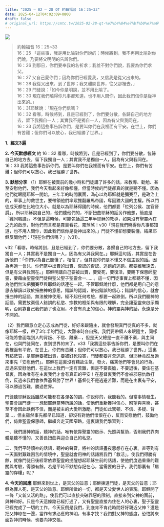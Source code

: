 ```yaml
---
title: "2025 – 02 – 28 QT 約翰福音 16：25~33"
date: 2025-04-12T04:02:09+0800
draft: false
# original_url: https://cmtc.tw/2025-02-28-qt-%e7%b4%84%e7%bf%b0%e7%a6%8f%e9%9f%b3-16%ef%bc%9a2533
---
```


![](/images/qt.jpg)
> 約翰福音 16：25\~33  
> 16：25 「這些事，我是用比喻對你們說的；時候將到，我不再用比喻對你們說，乃要將父明明的告訴你們。  
> 16：26 到那日，你們要奉我的名祈求；我並不對你們說，我要為你們求父。  
> 16：27 父自己愛你們；因為你們已經愛我，又信我是從父出來的。  
> 16：28 我從父出來，到了世界；我又離開世界，往父那裡去。」  
> 16：29 門徒說：「如今你是明說，並不用比喻了。  
> 16：30 現在我們曉得你凡事都知道，也不用人問你，因此我們信你是從神出來的。」  
> 16：31耶穌說：「現在你們信嗎？  
> 16：32 看哪，時候將到，且是已經到了，你們要分散，各歸自己的地方去，留下我獨自一人；其實我不是獨自一人，因為有父與我同在。  
> 16：33 我將這些事告訴你們，是要叫你們在我裡面有平安。在世上，你們有苦難；但你們可以放心，我已經勝了世界。」

**1.  經文3遍**

**2. 今天默想經文**
約 16：32 看哪，時候將到，且是已經到了，你們要分散，各歸自己的地方去，留下我獨自一人；其實我不是獨自一人，因為有父與我同在。  
16：33 我將這些事告訴你們，是要叫你們在我裡面有平安。在世上，你們有苦難；但你們可以放心，我已經勝了世界。

**3. 默想分享**
（1）耶穌在被賣前的幾小時和門徒講了許多的話，來教導、勸勉、甚至安慰他們，我們今天看起來好像都懂，但當時候的門徒卻真的就是聽不懂。因為他們從跟隨耶穌一開始，三年半的時間裏面，滿心以為耶穌就是彌賽亞，是政治上的，軍事上的救世主，要帶領他們率眾推翻羅馬帝國，奪回猶大國的主權。所以門徒成天都在比地位大小，就是以為耶穌得國的時候，他們都要「位列公侯、加官晉爵」。所以耶穌說自己的，他們聽他們的，不斷扭曲耶穌的話另作他想，簡直是「雞同鴨講」。不但是這時候，可能包括這三年半耶穌的教導，如果沒有聖靈內在之光的啟示，對他們而言都是霧裏看花，霧煞煞！v30「現在我們曉得你凡事都知道，也不用人問你，因此我們信你是從神出來的。」門徒不懂卻想要裝懂，結果耶穌反問他們：「現在你們信嗎？」（v31）。

v32「看哪，時候將到，且是已經到了，你們要分散，各歸自己的地方去，留下我獨自一人；其實我不是獨自一人，因為有父與我同在。」耶穌這句話，其實是在告訴他們：「你們以為自己聽懂了，相信了，但其實你們是不懂又不信主說的話。因為再過一會兒，你們當中出賣的出賣、否認的否認、逃跑的逃跑。都要離我遠去，但是有父與我同在。」耶穌明講自己要被出賣，要受死，要復活，要賜下保惠師聖靈，要藉由聖靈使門徒與聖父聖子聖靈合一……，這一切門徒事實上都聽不懂，因為他們無法把彌賽亞與耶穌的話連在一起。不管耶穌說什麼，他們都是用自己的意思去解讀以致於扭曲神的意思，錯誤的認識，帶出錯誤的信心；錯誤的信心，就會扭曲神的話語，無法被神使用，經不起任何考驗，都要一起跌倒。所以我們聽神的話語，需要放棄個人錯誤的私慾、宗教的框架與有限的理解，完全讓聖靈來啟示顯明，否則靠自己我們讀了也沒用，不會有真正的信心。神的靈與神的話，永遠是分不開的。

（2）我們願意立定心志成為門徒，好好來跟隨主，就會發現真門徒真的不多，就像耶穌一樣，帶了3年半的門徒，大難來時各自飛。我們要帶領人來跟隨主，同樣可能將會面臨到人的背叛、不信、離棄…，但是天父總是一直不離不棄，與主同在，也與門徒同在，直到世界的末了。v33「我將這些事告訴你們，是要叫你們在我裡面有平安。在世上，你們有苦難；但你們可以放心，我已經勝了世界。」這裏有點悲哀，是耶穌要被出賣，要被釘死殺害，門徒都要背棄逃跑．但耶穌竟然反過來事先「安慰他們」。耶穌在這裏沒有藉故生氣，發火，痛罵他們等會兒的行為。反過來安慰他們，在這世上我們一定有苦難，但是不要喪膽，不要退後，要住在基督裏，因為唯有在主裏我們才會有真正的平安！在基督裏我們不會被邪惡仇敵打倒，反過來我們會依靠基督勝了世界！基督徒不是逃避苦難，而是在主裏有平安，可以勝過苦難，勝過世界。

門徒聽耶穌說話雖然可能都在各彈各的調，你說你的，我聽我的。但當事情發生，聖靈會讓門徒一一想起耶穌當時所說的話，使他們重新獲得信心、盼望與喜樂，甚至不會因此跌倒不信，而是被主的大愛所激勵。門徒如此駑頓、不信、多疑、背棄…，但主雖然事先都早已知道，卻沒有對他們懷恨在心，反而安慰他們，鼓勵他們，倚靠聖靈保惠師，繼續奔走天國窄路。這裏讓我們學習到：

一、我們讀神的話，聽神的話，唯有依靠聖靈的啟示、光照與幫助，否則我們靠肉體是聽不懂的，又善長扭曲與迎合自己的私慾。

二、我們平時讀神的話語，聽神的聲音，將神的話語晝夜思想存在心裏。直等到有一天面對艱難困苦的情境中，聖靈就會用神的話語將我們「救活」，使我們得勝有餘，就像門徒日後經常依靠聖靈的提醒想起耶穌生前的話語，使他們度過重重的難關與考驗，得勝有餘。若是平時不默想存記在心，當需要的日子，我們那裏有「屬靈的存糧」呢？

**4. 今天的回應**
耶穌來到世上，是天父的旨意；耶穌揀選門徒，是天父的旨意；耶穌為罪人死，是天父的旨意。耶穌所做的一切，都是天父愛世人的表現。耶穌開了一條「又新又活的路」，使我們可以直接突破罪惡的限制，直接來到父神的面前，與神和好。只是今天這條路已經打通了，又有聖靈直接內住在人的心裏，聖子聖靈已經完成了一切的工作，今天反倒是我們，到底肯不肯花時間好好親近父神？還是把父神䁁在一邊，當作有求必應的神明，有事才找？我們對父神的態度，恐怕將來面對神的時候，也要向神交帳。
